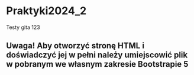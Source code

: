# Praktyki2024_2
Testy gita 123
## Uwaga! Aby otworzyć stronę HTML i doświadczyć jej w pełni należy umiejscowić plik w pobranym we własnym zakresie Bootstrapie 5